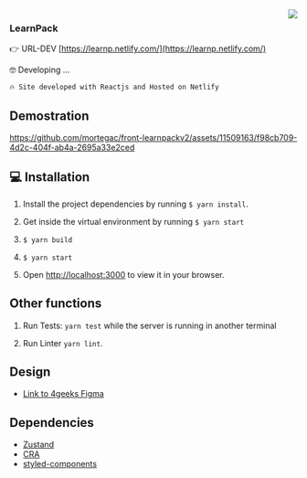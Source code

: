 <img align="right" src="./public/logo.png" >
<h3 align="left" >LearnPack</h3>

👉 URL-DEV [https://learnp.netlify.com/](https://learnp.netlify.com/)

🤓 Developing ...

```bash
🔥 Site developed with Reactjs and Hosted on Netlify
```

## Demostration

https://github.com/mortegac/front-learnpackv2/assets/11509163/f98cb709-4d2c-404f-ab4a-2695a33e2ced

## 💻 Installation

1. Install the project dependencies by running `$ yarn install`.

2. Get inside the virtual environment by running `$ yarn start`
3. `$ yarn build`
4. `$ yarn start`

5. Open [http://localhost:3000](http://localhost:3000) to view it in your browser.



## Other functions

1. Run Tests: `yarn test` while the server is running in another terminal

2. Run Linter `yarn lint`.

## Design

- [Link to 4geeks Figma](https://www.figma.com/file/d125akVdljVYGZ82DBarMx/New-UI?type=design&node-id=406%3A2&mode=design&t=I1Tn8O4YlFB2Q8EK-1)


## Dependencies

- [Zustand](https://github.com/pmndrs/zustand)
- [CRA](https://create-react-app.dev/)
- [styled-components](https://styled-components.com/)

